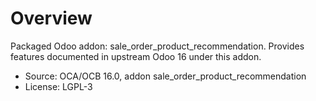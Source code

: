 # Overview

Packaged Odoo addon: sale_order_product_recommendation. Provides features documented in upstream Odoo 16 under this addon.

- Source: OCA/OCB 16.0, addon sale_order_product_recommendation
- License: LGPL-3
